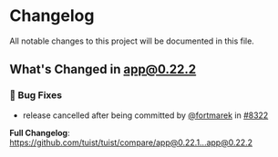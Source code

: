 # Changelog

All notable changes to this project will be documented in this file.
## What's Changed in app@0.22.2<!-- RELEASE NOTES START -->

### 🐛 Bug Fixes

* release cancelled after being committed by [@fortmarek](https://github.com/fortmarek) in [#8322](https://github.com/tuist/tuist/pull/8322)

**Full Changelog**: https://github.com/tuist/tuist/compare/app@0.22.1...app@0.22.2

<!-- generated by git-cliff -->
